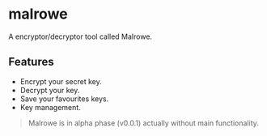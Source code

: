 # malrowe
A encryptor/decryptor tool called Malrowe.

## Features
- Encrypt your secret key.
- Decrypt your key.
- Save your favourites keys.
- Key management.

> Malrowe is in alpha phase (v0.0.1) actually without main functionality.